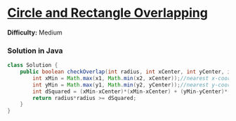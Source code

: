 # [Circle and Rectangle Overlapping](https://leetcode.com/problems/circle-and-rectangle-overlapping/)
**Difficulty:** Medium

### Solution in Java
```java
class Solution {
    public boolean checkOverlap(int radius, int xCenter, int yCenter, int x1, int y1, int x2, int y2) {
        int xMin = Math.max(x1, Math.min(x2, xCenter));//nearest x-coordinate to the center of circle present on rectangle
        int yMin = Math.max(y1, Math.min(y2, yCenter));//nearest y-coordinate to the center of circle present on rectangle
        int dSquared = (xMin-xCenter)*(xMin-xCenter) + (yMin-yCenter)*(yMin-yCenter);//square of distance between the nearest point on rectangle and the center of circle
        return radius*radius >= dSquared;      
    }
}
```
